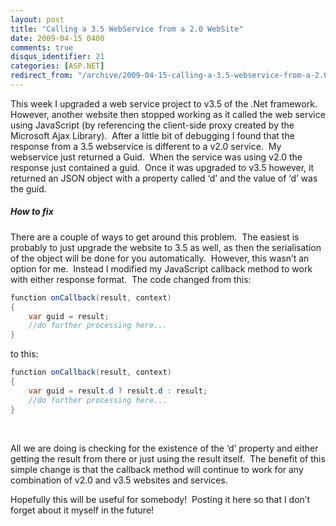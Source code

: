 ```yaml
---
layout: post
title: "Calling a 3.5 WebService from a 2.0 WebSite"
date: 2009-04-15 0400
comments: true
disqus_identifier: 21
categories: [ASP.NET]
redirect_from: "/archive/2009-04-15-calling-a-3.5-webservice-from-a-2.0-website.aspx/"
---
```

This week I upgraded a web service project to v3.5 of the .Net
framework.  However, another website then stopped working as it called
the web service using JavaScript (by referencing the client-side proxy
created by the Microsoft Ajax Library).  After a little bit of debugging
I found that the response from a 3.5 webservice is different to a v2.0
service.  My webservice just returned a Guid.  When the service was
using v2.0 the response just contained a guid.  Once it was upgraded to
v3.5 however, it returned an JSON object with a property called ‘d’ and
the value of ‘d’ was the guid.

##### How to fix

There are a couple of ways to get around this problem.  The easiest is
probably to just upgrade the website to 3.5 as well, as then the
serialisation of the object will be done for you automatically. 
However, this wasn’t an option for me.  Instead I modified my JavaScript
callback method to work with either response format.  The code changed
from this:

```csharp
function onCallback(result, context)
{
    var guid = result;
    //do further processing here...
}
```

to this:

```csharp
function onCallback(result, context)
{
    var guid = result.d ? result.d : result;
    //do further processing here...
}
```

 

All we are doing is checking for the existence of the ‘d’ property and
either getting the result from there or just using the result itself. 
The benefit of this simple change is that the callback method will
continue to work for any combination of v2.0 and v3.5 websites and
services.

Hopefully this will be useful for somebody!  Posting it here so that I
don’t forget about it myself in the future!


